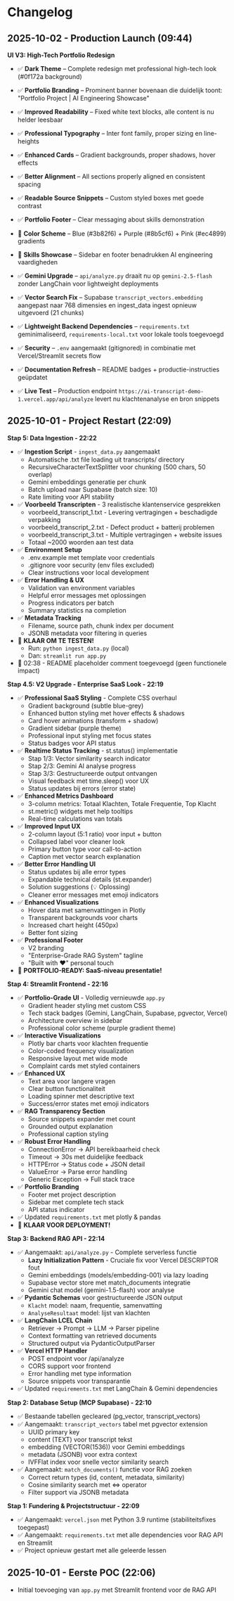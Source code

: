 # Changelog

## 2025-10-02 - Production Launch (09:44)

**UI V3: High-Tech Portfolio Redesign**
- ✅ **Dark Theme** – Complete redesign met professional high-tech look (#0f172a background)
- ✅ **Portfolio Branding** – Prominent banner bovenaan die duidelijk toont: "Portfolio Project | AI Engineering Showcase"
- ✅ **Improved Readability** – Fixed white text blocks, alle content is nu helder leesbaar
- ✅ **Professional Typography** – Inter font family, proper sizing en line-heights
- ✅ **Enhanced Cards** – Gradient backgrounds, proper shadows, hover effects
- ✅ **Better Alignment** – All sections properly aligned en consistent spacing
- ✅ **Readable Source Snippets** – Custom styled boxes met goede contrast
- ✅ **Portfolio Footer** – Clear messaging about skills demonstration
- 🎨 **Color Scheme** – Blue (#3b82f6) + Purple (#8b5cf6) + Pink (#ec4899) gradients
- 🎯 **Skills Showcase** – Sidebar en footer benadrukken AI engineering vaardigheden

- ✅ **Gemini Upgrade** – `api/analyze.py` draait nu op `gemini-2.5-flash` zonder LangChain voor lightweight deployments
- ✅ **Vector Search Fix** – Supabase `transcript_vectors.embedding` aangepast naar 768 dimensies en ingest_data ingest opnieuw uitgevoerd (21 chunks)
- ✅ **Lightweight Backend Dependencies** – `requirements.txt` geminimaliseerd, `requirements-local.txt` voor lokale tools toegevoegd
- ✅ **Security** – `.env` aangemaakt (gitignored) in combinatie met Vercel/Streamlit secrets flow
- ✅ **Documentation Refresh** – README badges + productie-instructies geüpdatet
- ✅ **Live Test** – Production endpoint `https://ai-transcript-demo-1.vercel.app/api/analyze` levert nu klachtenanalyse en bron snippets

## 2025-10-01 - Project Restart (22:09)

**Stap 5: Data Ingestion - 22:22**
- ✅ **Ingestion Script** - `ingest_data.py` aangemaakt
  - Automatische .txt file loading uit transcripts/ directory
  - RecursiveCharacterTextSplitter voor chunking (500 chars, 50 overlap)
  - Gemini embeddings generatie per chunk
  - Batch upload naar Supabase (batch size: 10)
  - Rate limiting voor API stability
- ✅ **Voorbeeld Transcripten** - 3 realistische klantenservice gesprekken
  - voorbeeld_transcript_1.txt - Levering vertragingen + beschadigde verpakking
  - voorbeeld_transcript_2.txt - Defect product + batterij problemen
  - voorbeeld_transcript_3.txt - Multiple vertragingen + website issues
  - Totaal ~2000 woorden aan test data
- ✅ **Environment Setup**
  - .env.example met template voor credentials
  - .gitignore voor security (env files excluded)
  - Clear instructions voor local development
- ✅ **Error Handling & UX**
  - Validation van environment variables
  - Helpful error messages met oplossingen
  - Progress indicators per batch
  - Summary statistics na completion
- ✅ **Metadata Tracking**
  - Filename, source path, chunk index per document
  - JSONB metadata voor filtering in queries
- 🎯 **KLAAR OM TE TESTEN!**
  - Run: `python ingest_data.py` (local)
  - Dan: `streamlit run app.py`
- 🔄 02:38 - README placeholder comment toegevoegd (geen functionele impact)

**Stap 4.5: V2 Upgrade - Enterprise SaaS Look - 22:19**
- ✅ **Professional SaaS Styling** - Complete CSS overhaul
  - Gradient background (subtle blue-grey)
  - Enhanced button styling met hover effects & shadows
  - Card hover animations (transform + shadow)
  - Gradient sidebar (purple theme)
  - Professional input styling met focus states
  - Status badges voor API status
- ✅ **Realtime Status Tracking** - st.status() implementatie
  - Stap 1/3: Vector similarity search indicator
  - Stap 2/3: Gemini AI analyse progress
  - Stap 3/3: Gestructureerde output ontvangen
  - Visual feedback met time.sleep() voor UX
  - Status updates bij errors (error state)
- ✅ **Enhanced Metrics Dashboard**
  - 3-column metrics: Totaal Klachten, Totale Frequentie, Top Klacht
  - st.metric() widgets met help tooltips
  - Real-time calculations van totals
- ✅ **Improved Input UX**
  - 2-column layout (5:1 ratio) voor input + button
  - Collapsed label voor cleaner look
  - Primary button type voor call-to-action
  - Caption met vector search explanation
- ✅ **Better Error Handling UI**
  - Status updates bij alle error types
  - Expandable technical details (st.expander)
  - Solution suggestions (💡 Oplossing)
  - Cleaner error messages met emoji indicators
- ✅ **Enhanced Visualizations**
  - Hover data met samenvattingen in Plotly
  - Transparent backgrounds voor charts
  - Increased chart height (450px)
  - Better font sizing
- ✅ **Professional Footer**
  - V2 branding
  - "Enterprise-Grade RAG System" tagline
  - "Built with ❤️" personal touch
- 🎯 **PORTFOLIO-READY: SaaS-niveau presentatie!**

**Stap 4: Streamlit Frontend - 22:16**
- ✅ **Portfolio-Grade UI** - Volledig vernieuwde `app.py`
  - Gradient header styling met custom CSS
  - Tech stack badges (Gemini, LangChain, Supabase, pgvector, Vercel)
  - Architecture overview in sidebar
  - Professional color scheme (purple gradient theme)
- ✅ **Interactive Visualizations**
  - Plotly bar charts voor klachten frequentie
  - Color-coded frequency visualization
  - Responsive layout met wide mode
  - Complaint cards met styled containers
- ✅ **Enhanced UX**
  - Text area voor langere vragen
  - Clear button functionaliteit
  - Loading spinner met descriptive text
  - Success/error states met emoji indicators
- ✅ **RAG Transparency Section**
  - Source snippets expander met count
  - Grounded output explanation
  - Professional caption styling
- ✅ **Robust Error Handling**
  - ConnectionError → API bereikbaarheid check
  - Timeout → 30s met duidelijke feedback
  - HTTPError → Status code + JSON detail
  - ValueError → Parse error handling
  - Generic Exception → Full stack trace
- ✅ **Portfolio Branding**
  - Footer met project description
  - Sidebar met complete tech stack
  - API status indicator
- ✅ Updated `requirements.txt` met plotly & pandas
- 🎯 **KLAAR VOOR DEPLOYMENT!**

**Stap 3: Backend RAG API - 22:14**
- ✅ Aangemaakt: `api/analyze.py` - Complete serverless functie
  - **Lazy Initialization Pattern** - Cruciale fix voor Vercel DESCRIPTOR fout
  - Gemini embeddings (models/embedding-001) via lazy loading
  - Supabase vector store met match_documents integratie
  - Gemini chat model (gemini-1.5-flash) voor analyse
- ✅ **Pydantic Schemas** voor gestructureerde JSON output
  - `Klacht` model: naam, frequentie, samenvatting
  - `AnalyseResultaat` model: lijst van klachten
- ✅ **LangChain LCEL Chain**
  - Retriever → Prompt → LLM → Parser pipeline
  - Context formatting van retrieved documents
  - Structured output via PydanticOutputParser
- ✅ **Vercel HTTP Handler**
  - POST endpoint voor /api/analyze
  - CORS support voor frontend
  - Error handling met type information
  - Source snippets voor transparantie
- ✅ Updated `requirements.txt` met LangChain & Gemini dependencies

**Stap 2: Database Setup (MCP Supabase) - 22:10**
- ✅ Bestaande tabellen gecleared (pg_vector, transcript_vectors)
- ✅ Aangemaakt: `transcript_vectors` tabel met pgvector extension
  - UUID primary key
  - content (TEXT) voor transcript tekst
  - embedding (VECTOR(1536)) voor Gemini embeddings
  - metadata (JSONB) voor extra context
  - IVFFlat index voor snelle vector similarity search
- ✅ Aangemaakt: `match_documents()` functie voor RAG zoeken
  - Correct return types (id, content, metadata, similarity)
  - Cosine similarity search met <=> operator
  - Filter support via JSONB metadata

**Stap 1: Fundering & Projectstructuur - 22:09**
- ✅ Aangemaakt: `vercel.json` met Python 3.9 runtime (stabiliteitsfixes toegepast)
- ✅ Aangemaakt: `requirements.txt` met alle dependencies voor RAG API en Streamlit
- ✅ Project opnieuw gestart met alle geleerde lessen

## 2025-10-01 - Eerste POC (22:06)
- Initial toevoeging van `app.py` met Streamlit frontend voor de RAG API
